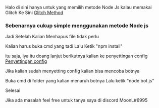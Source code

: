 Halo di sini hanya untuk yang memilih metode Node Js kalau memakai Glitch Ke Sini [Glitch Method](https://github.com/MoonLGH/ServerChatIND/blob/master/Bot%20Tutorial/CaraGlitch.md)

### Sebenarnya cukup simple menggunakan metode Node js

Jadi Setelah Kalian Menhapus file tidak perlu 

Kalian harus buka cmd yang tadi Lalu Ketik "npm install"

itu saja, iya itu doang lanjut berikutnya kalian ke penyettingan config [Penyettingan config](https://github.com/MoonLGH/ServerChatIND/blob/master/Bot%20Tutorial/menyeting%20config.md)


Jika kalian sudah menyetting config kalian bisa mencoba botnya 

Buka cmd di folder yang kalian menaruh botnya Lalu ketik "node bot.js" 

Selesai

Jika ada masalah feel free untuk tanya saya di discord MoonL#6995 
